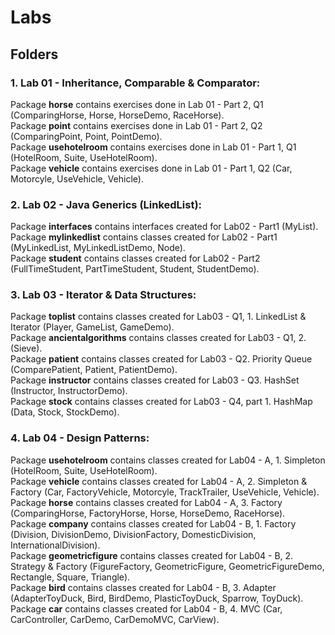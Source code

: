 # Labs

## Folders

### 1. Lab 01 - Inheritance, Comparable & Comparator:

<p> 
    Package <b>horse</b> contains exercises done in Lab 01 - Part 2, Q1 (ComparingHorse, Horse, HorseDemo, RaceHorse). <br>
    Package <b>point</b> contains exercises done in Lab 01 - Part 2, Q2 (ComparingPoint, Point, PointDemo). <br>
    Package <b>usehotelroom</b> contains exercises done in Lab 01 - Part 1, Q1 (HotelRoom, Suite, UseHotelRoom). <br>
    Package <b>vehicle</b> contains exercises done in Lab 01 - Part 1, Q2 (Car, Motorcyle, UseVehicle, Vehicle). <br>
</p>

### 2. Lab 02 - Java Generics (LinkedList):

<p> 
    Package <b>interfaces</b> contains interfaces created for Lab02 - Part1 (MyList). <br>
    Package <b>mylinkedlist</b> contains classes created for Lab02 - Part1 (MyLinkedList, MyLinkedListDemo, Node). <br>
    Package <b>student</b> contains classes created for Lab02 - Part2 (FullTimeStudent, PartTimeStudent, Student, StudentDemo). <br>
</p>

### 3. Lab 03 - Iterator & Data Structures:

<p> 
    Package <b>toplist</b> contains classes created for Lab03 - Q1, 1. LinkedList & Iterator (Player, GameList, GameDemo). <br>
    Package <b>ancientalgorithms</b> contains classes created for Lab03 - Q1, 2. (Sieve). <br>
    Package <b>patient</b> contains classes created for Lab03 - Q2. Priority Queue (ComparePatient, Patient, PatientDemo). <br>
    Package <b>instructor</b> contains classes created for Lab03 - Q3. HashSet (Instructor, InstructorDemo). <br>
    Package <b>stock</b> contains classes created for Lab03 - Q4, part 1. HashMap (Data, Stock, StockDemo). <br>
</p>

### 4. Lab 04 - Design Patterns:

<p> 
    Package <b>usehotelroom</b> contains classes created for Lab04 - A, 1. Simpleton (HotelRoom, Suite, UseHotelRoom). <br>
    Package <b>vehicle</b> contains classes created for Lab04 - A, 2. Simpleton & Factory (Car, FactoryVehicle, Motorcyle, TrackTrailer, UseVehicle, Vehicle). <br>
    Package <b>horse</b> contains classes created for Lab04 - A, 3. Factory (ComparingHorse, FactoryHorse, Horse, HorseDemo, RaceHorse). <br>
    Package <b>company</b> contains classes created for Lab04 - B, 1. Factory (Division, DivisionDemo, DivisionFactory, DomesticDivision, InternationalDivision). <br>
    Package <b>geometricfigure</b> contains classes created for Lab04 - B, 2. Strategy & Factory (FigureFactory, GeometricFigure, GeometricFigureDemo, Rectangle, Square, Triangle). <br>
    Package <b>bird</b> contains classes created for Lab04 - B, 3. Adapter (AdapterToyDuck, Bird, BirdDemo, PlasticToyDuck, Sparrow, ToyDuck). <br>
    Package <b>car</b> contains classes created for Lab04 - B, 4. MVC (Car, CarController, CarDemo, CarDemoMVC, CarView). <br>
</p>